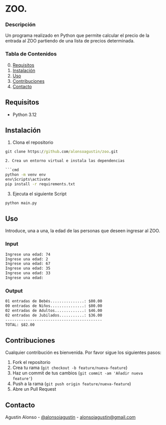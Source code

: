 # ZOO.

### Descripción

Un programa realizado en Python que permite calcular el precio de la entrada al ZOO partiendo de una lista de precios determinada.

### Tabla de Contenidos

0. [Requisitos](#requisitos)
1. [Instalación](#instalación)
2. [Uso](#uso)
3. [Contribuciones](#contribuciones)
4. [Contacto](#contacto)

## Requisitos

- Python 3.12

## Instalación

1. Clona el repositorio

````cmd
git clone https://github.com/alonsoagustin/zoo.git

2. Crea un entorno virtual e instala las dependencias

```cmd
python -m venv env
env\Scripts\activate
pip install -r requirements.txt
````

3. Ejecuta el siguiente Script

```cmd
python main.py
```

## Uso

Introduce, una a una, la edad de las personas que deseen ingresar al ZOO.

### Input

```cmd
Ingrese una edad: 74
Ingrese una edad: 2
Ingrese una edad: 67
Ingrese una edad: 35
Ingrese una edad: 33
Ingrese una edad:
```

### Output

```cmd
01 entradas de Bebés...............: $00.00
00 entradas de Niños...............: $00.00
02 entradas de Adultos.............: $46.00
02 entradas de Jubilados...........: $36.00
-------------------------------------------
TOTAL: $82.00
```

## Contribuciones

Cualquier contribución es bienvenida. Por favor sigue los siguientes pasos:

1. Fork el repositorio
2. Crea tu rama (`git checkout -b feature/nueva-feature`)
3. Haz un commit de tus cambios (`git commit -am 'Añadir nueva feature'`)
4. Push a la rama (`git push origin feature/nueva-feature`)
5. Abre un Pull Request

## Contacto

Agustin Alonso - [@alonsoiagustin](https://x.com/alonsoiagustin) - alonsoiagustin@gmail.com
